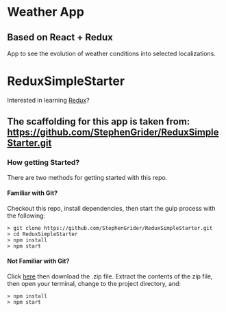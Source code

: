 # Weather App
## Based on React + Redux
App to see the evolution of weather conditions into selected localizations.

# ReduxSimpleStarter

Interested in learning [Redux](https://www.udemy.com/react-redux/)?


## The scaffolding for this app is taken from: https://github.com/StephenGrider/ReduxSimpleStarter.git

### How getting Started?

There are two methods for getting started with this repo.

#### Familiar with Git?
Checkout this repo, install dependencies, then start the gulp process with the following:

```
> git clone https://github.com/StephenGrider/ReduxSimpleStarter.git
> cd ReduxSimpleStarter
> npm install
> npm start
```

#### Not Familiar with Git?
Click [here](https://github.com/StephenGrider/ReactStarter/releases) then download the .zip file.  Extract the contents of the zip file, then open your terminal, change to the project directory, and:

```
> npm install
> npm start
```
